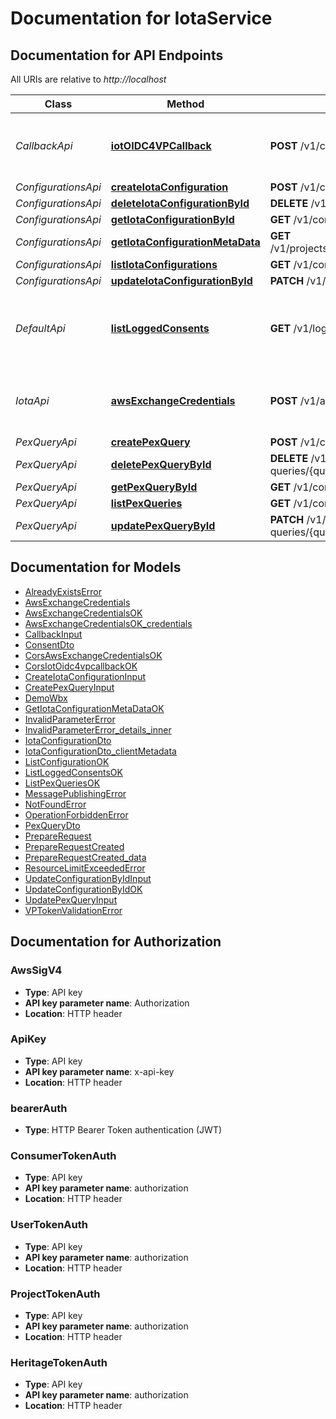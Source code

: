 # Documentation for IotaService

<a name="documentation-for-api-endpoints"></a>

## Documentation for API Endpoints

All URIs are relative to _http://localhost_

| Class               | Method                                                                                     | HTTP request                                                               | Description                                       |
| ------------------- | ------------------------------------------------------------------------------------------ | -------------------------------------------------------------------------- | ------------------------------------------------- |
| _CallbackApi_       | [**iotOIDC4VPCallback**](Apis/CallbackApi.md#iotoidc4vpcallback)                           | **POST** /v1/callback                                                      | Processes the callback for OIDC4VP flows          |
| _ConfigurationsApi_ | [**createIotaConfiguration**](Apis/ConfigurationsApi.md#createiotaconfiguration)           | **POST** /v1/configurations                                                |                                                   |
| _ConfigurationsApi_ | [**deleteIotaConfigurationById**](Apis/ConfigurationsApi.md#deleteiotaconfigurationbyid)   | **DELETE** /v1/configurations/{configurationId}                            |                                                   |
| _ConfigurationsApi_ | [**getIotaConfigurationById**](Apis/ConfigurationsApi.md#getiotaconfigurationbyid)         | **GET** /v1/configurations/{configurationId}                               |                                                   |
| _ConfigurationsApi_ | [**getIotaConfigurationMetaData**](Apis/ConfigurationsApi.md#getiotaconfigurationmetadata) | **GET** /v1/projects/{projectId}/configurations/{configurationId}/metadata |                                                   |
| _ConfigurationsApi_ | [**listIotaConfigurations**](Apis/ConfigurationsApi.md#listiotaconfigurations)             | **GET** /v1/configurations                                                 |                                                   |
| _ConfigurationsApi_ | [**updateIotaConfigurationById**](Apis/ConfigurationsApi.md#updateiotaconfigurationbyid)   | **PATCH** /v1/configurations/{configurationId}                             |                                                   |
| _DefaultApi_        | [**listLoggedConsents**](Apis/DefaultApi.md#listloggedconsents)                            | **GET** /v1/logged-consents                                                | returns a list of logged consents for the project |
| _IotaApi_           | [**awsExchangeCredentials**](Apis/IotaApi.md#awsexchangecredentials)                       | **POST** /v1/aws-exchange-credentials                                      | It exchanges limited token into cognito           |
| _PexQueryApi_       | [**createPexQuery**](Apis/PexQueryApi.md#createpexquery)                                   | **POST** /v1/configurations/{configurationId}/pex-queries                  |                                                   |
| _PexQueryApi_       | [**deletePexQueryById**](Apis/PexQueryApi.md#deletepexquerybyid)                           | **DELETE** /v1/configurations/{configurationId}/pex-queries/{queryId}      |                                                   |
| _PexQueryApi_       | [**getPexQueryById**](Apis/PexQueryApi.md#getpexquerybyid)                                 | **GET** /v1/configurations/{configurationId}/pex-queries/{queryId}         |                                                   |
| _PexQueryApi_       | [**listPexQueries**](Apis/PexQueryApi.md#listpexqueries)                                   | **GET** /v1/configurations/{configurationId}/pex-queries                   |                                                   |
| _PexQueryApi_       | [**updatePexQueryById**](Apis/PexQueryApi.md#updatepexquerybyid)                           | **PATCH** /v1/configurations/{configurationId}/pex-queries/{queryId}       |                                                   |

<a name="documentation-for-models"></a>

## Documentation for Models

- [AlreadyExistsError](./Models/AlreadyExistsError.md)
- [AwsExchangeCredentials](./Models/AwsExchangeCredentials.md)
- [AwsExchangeCredentialsOK](./Models/AwsExchangeCredentialsOK.md)
- [AwsExchangeCredentialsOK_credentials](./Models/AwsExchangeCredentialsOK_credentials.md)
- [CallbackInput](./Models/CallbackInput.md)
- [ConsentDto](./Models/ConsentDto.md)
- [CorsAwsExchangeCredentialsOK](./Models/CorsAwsExchangeCredentialsOK.md)
- [CorsIotOidc4vpcallbackOK](./Models/CorsIotOidc4vpcallbackOK.md)
- [CreateIotaConfigurationInput](./Models/CreateIotaConfigurationInput.md)
- [CreatePexQueryInput](./Models/CreatePexQueryInput.md)
- [DemoWbx](./Models/DemoWbx.md)
- [GetIotaConfigurationMetaDataOK](./Models/GetIotaConfigurationMetaDataOK.md)
- [InvalidParameterError](./Models/InvalidParameterError.md)
- [InvalidParameterError_details_inner](./Models/InvalidParameterError_details_inner.md)
- [IotaConfigurationDto](./Models/IotaConfigurationDto.md)
- [IotaConfigurationDto_clientMetadata](./Models/IotaConfigurationDto_clientMetadata.md)
- [ListConfigurationOK](./Models/ListConfigurationOK.md)
- [ListLoggedConsentsOK](./Models/ListLoggedConsentsOK.md)
- [ListPexQueriesOK](./Models/ListPexQueriesOK.md)
- [MessagePublishingError](./Models/MessagePublishingError.md)
- [NotFoundError](./Models/NotFoundError.md)
- [OperationForbiddenError](./Models/OperationForbiddenError.md)
- [PexQueryDto](./Models/PexQueryDto.md)
- [PrepareRequest](./Models/PrepareRequest.md)
- [PrepareRequestCreated](./Models/PrepareRequestCreated.md)
- [PrepareRequestCreated_data](./Models/PrepareRequestCreated_data.md)
- [ResourceLimitExceededError](./Models/ResourceLimitExceededError.md)
- [UpdateConfigurationByIdInput](./Models/UpdateConfigurationByIdInput.md)
- [UpdateConfigurationByIdOK](./Models/UpdateConfigurationByIdOK.md)
- [UpdatePexQueryInput](./Models/UpdatePexQueryInput.md)
- [VPTokenValidationError](./Models/VPTokenValidationError.md)

<a name="documentation-for-authorization"></a>

## Documentation for Authorization

<a name="AwsSigV4"></a>

### AwsSigV4

- **Type**: API key
- **API key parameter name**: Authorization
- **Location**: HTTP header

<a name="ApiKey"></a>

### ApiKey

- **Type**: API key
- **API key parameter name**: x-api-key
- **Location**: HTTP header

<a name="bearerAuth"></a>

### bearerAuth

- **Type**: HTTP Bearer Token authentication (JWT)

<a name="ConsumerTokenAuth"></a>

### ConsumerTokenAuth

- **Type**: API key
- **API key parameter name**: authorization
- **Location**: HTTP header

<a name="UserTokenAuth"></a>

### UserTokenAuth

- **Type**: API key
- **API key parameter name**: authorization
- **Location**: HTTP header

<a name="ProjectTokenAuth"></a>

### ProjectTokenAuth

- **Type**: API key
- **API key parameter name**: authorization
- **Location**: HTTP header

<a name="HeritageTokenAuth"></a>

### HeritageTokenAuth

- **Type**: API key
- **API key parameter name**: authorization
- **Location**: HTTP header
